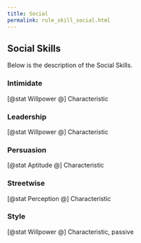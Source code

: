 ```yaml
---
title: Social
permalink: rule_skill_social.html
---
```


## Social Skills
Below is the description of the Social Skills.

### Intimidate
[@stat Willpower @] Characteristic

### Leadership
[@stat Willpower @] Characteristic

### Persuasion
[@stat Aptitude @] Characteristic

### Streetwise
[@stat Perception @] Characteristic

### Style
[@stat Willpower @] Characteristic, passive


